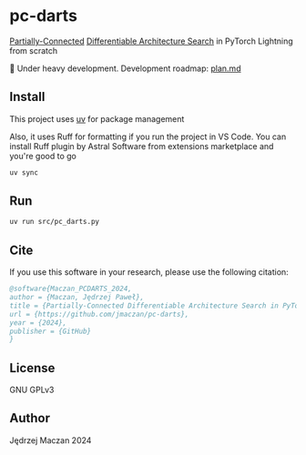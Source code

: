# pc-darts

[Partially-Connected](https://arxiv.org/abs/1907.05737) [Differentiable Architecture Search](https://arxiv.org/abs/1806.09055) in PyTorch Lightning from scratch

🚧 Under heavy development. Development roadmap: [plan.md](plan.md)

## Install

This project uses [uv](https://docs.astral.sh/uv/) for package management

Also, it uses Ruff for formatting if you run the project in VS Code. You can install Ruff plugin by Astral Software from extensions marketplace and you're good to go

```sh
uv sync
```

## Run

```sh
uv run src/pc_darts.py
```

## Cite

If you use this software in your research, please use the following citation:

```bibtex
@software{Maczan_PCDARTS_2024,
author = {Maczan, Jędrzej Paweł},
title = {Partially-Connected Differentiable Architecture Search in PyTorch Lightning},
url = {https://github.com/jmaczan/pc-darts},
year = {2024},
publisher = {GitHub}
}
```

## License

GNU GPLv3

## Author

Jędrzej Maczan 2024
